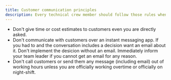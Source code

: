 ```yaml
---
title: Customer communication principles
description: Every technical crew member should follow those rules when communicating any customer
---
```


* Don't give time or cost estimates to customers even you are directly asked.
* Don't communicate with customers over an instant messaging app. If you had to and the conversation includes a decision
want an email about it. Don't implement the desicion without an email. Immediately inform your team leader if you cannot get an email for any reason.
* Don't call customers or send them any message (including email) out of working hours unless you are officially working overtime or officially on night-shift.